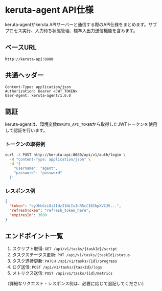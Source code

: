 # keruta-agent API仕様

keruta-agentがkeruta APIサーバーと通信する際のAPI仕様をまとめます。サブプロセス実行、入力待ち状態管理、標準入出力送信機能を含みます。

## ベースURL
```
http://keruta-api:8080
```

## 共通ヘッダー
```
Content-Type: application/json
Authorization: Bearer <JWT_TOKEN>
User-Agent: keruta-agent/1.0.0
```

## 認証
keruta-agentは、環境変数`KERUTA_API_TOKEN`から取得したJWTトークンを使用して認証を行います。

### トークンの取得例
```bash
curl -X POST http://keruta-api:8080/api/v1/auth/login \
  -H "Content-Type: application/json" \
  -d '{
    "username": "agent",
    "password": "password"
  }'
```

### レスポンス例
```json
{
  "token": "eyJhbGciOiJIUzI1NiIsInR5cCI6IkpXVCJ9...",
  "refreshToken": "refresh_token_here",
  "expiresIn": 3600
}
```

## エンドポイント一覧

1. スクリプト取得: `GET /api/v1/tasks/{taskId}/script`
2. タスクステータス更新: `PUT /api/v1/tasks/{taskId}/status`
3. タスク進捗更新: `PATCH /api/v1/tasks/{id}/progress`
4. ログ送信: `POST /api/v1/tasks/{taskId}/logs`
5. メトリクス送信: `POST /api/v1/tasks/{id}/metrics`

（詳細なリクエスト・レスポンス例は、必要に応じて追記してください） 
